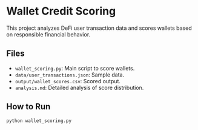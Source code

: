 # Wallet Credit Scoring

This project analyzes DeFi user transaction data and scores wallets based on responsible financial behavior.

## Files

- `wallet_scoring.py`: Main script to score wallets.
- `data/user_transactions.json`: Sample data.
- `output/wallet_scores.csv`: Scored output.
- `analysis.md`: Detailed analysis of score distribution.

## How to Run

```bash
python wallet_scoring.py
```
